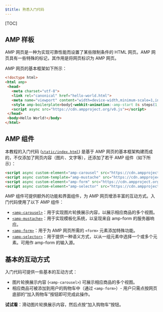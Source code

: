 ```yaml
---
$title: 熟悉入门代码
---
```


[TOC]

## AMP 样板
AMP 网页是一种为实现可靠性能而设置了某些限制条件的 HTML 网页。AMP 网页具有一些特殊的标记，其作用是将网页标识为 AMP 网页。

AMP 网页的基本框架如下所示：

```html
<!doctype html>
<html amp>
 <head>
   <meta charset="utf-8">
   <link rel="canonical" href="hello-world.html">
   <meta name="viewport" content="width=device-width,minimum-scale=1,initial-scale=1">
   <style amp-boilerplate>body{-webkit-animation:-amp-start 8s steps(1,end) 0s 1 normal both;-moz-animation:-amp-start 8s steps(1,end) 0s 1 normal both;-ms-animation:-amp-start 8s steps(1,end) 0s 1 normal both;animation:-amp-start 8s steps(1,end) 0s 1 normal both}@-webkit-keyframes -amp-start{from{visibility:hidden}to{visibility:visible}}@-moz-keyframes -amp-start{from{visibility:hidden}to{visibility:visible}}@-ms-keyframes -amp-start{from{visibility:hidden}to{visibility:visible}}@-o-keyframes -amp-start{from{visibility:hidden}to{visibility:visible}}@keyframes -amp-start{from{visibility:hidden}to{visibility:visible}}</style><noscript><style amp-boilerplate>body{-webkit-animation:none;-moz-animation:none;-ms-animation:none;animation:none}</style></noscript>
   <script async src="https://cdn.ampproject.org/v0.js"></script>
 </head>
 <body>Hello World!</body>
</html>
```

## AMP 组件

本教程的入门代码 ([`static/index.html`](https://github.com/googlecodelabs/advanced-interactivity-in-amp/blob/master/static/index.html)) 是基于 AMP 网页的基本框架构建而成的，不仅添加了网页内容（图片、文字等），还添加了若干 AMP 组件（如下所示）：

```html
<script async custom-element="amp-carousel" src="https://cdn.ampproject.org/v0/amp-carousel-0.1.js"></script>
<script async custom-template="amp-mustache" src="https://cdn.ampproject.org/v0/amp-mustache-0.1.js"></script>
<script async custom-element="amp-form" src="https://cdn.ampproject.org/v0/amp-form-0.1.js"></script>
<script async custom-element="amp-selector" src="https://cdn.ampproject.org/v0/amp-selector-0.1.js"></script>
```

AMP 组件可提供额外的功能和界面组件，为 AMP 网页增添丰富的互动方式。入门代码使用了以下 AMP 组件：

- [`<amp-carousel>`](/zh_cn/docs/reference/components/amp-carousel.html)：用于实现图片轮换展示内容，以展示相应商品的多个视图。
- [`<amp-mustache>`](/zh_cn/docs/reference/components/amp-mustache.html)：用于实现模板化系统，以呈现来自 amp-form 的服务器响应。
- [`<amp-form>`](/zh_cn/docs/reference/components/amp-form.html)：用于为 AMP 网页所需的 `<form>` 元素添加特殊功能。
- [`<amp-selector>`](/zh_cn/docs/reference/components/amp-form.html)：用于提供一种语义方式，以从一组元素中选择一个或多个元素。可用作 amp-form 的输入源。

## 基本的互动方式

入门代码可提供一些基本的互动方式：

- 图片轮换展示内容 (`<amp-carousel>`) 可展示相应商品的多个视图。
- 相应商品可被添加到用户的购物车中（通过 `<amp-form>`）- 用户只需点按网页底部的“加入购物车”按钮即可完成此操作。


**试试看**：滑动图片轮换展示内容，然后点按“加入购物车”按钮。
